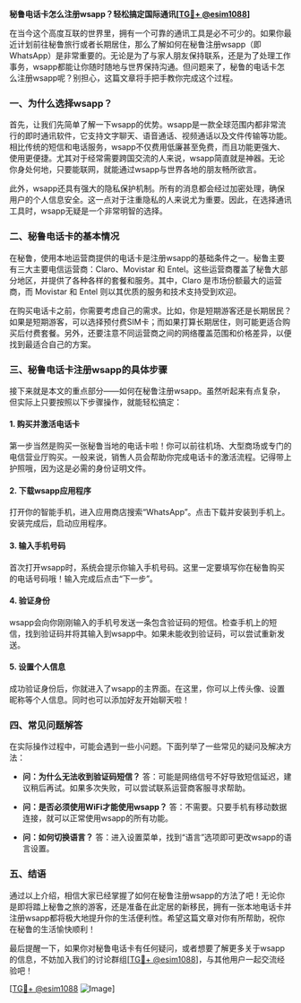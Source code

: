 **秘鲁电话卡怎么注册wsapp？轻松搞定国际通讯[[TG💪+ @esim1088](https://t.me/s/esim1088)]**

在当今这个高度互联的世界里，拥有一个可靠的通讯工具是必不可少的。如果你最近计划前往秘鲁旅行或者长期居住，那么了解如何在秘鲁注册wsapp（即WhatsApp）是非常重要的。无论是为了与家人朋友保持联系，还是为了处理工作事务，wsapp都能让你随时随地与世界保持沟通。但问题来了，秘鲁的电话卡怎么注册wsapp呢？别担心，这篇文章将手把手教你完成这个过程。

### 一、为什么选择wsapp？

首先，让我们先简单了解一下wsapp的优势。wsapp是一款全球范围内都非常流行的即时通讯软件，它支持文字聊天、语音通话、视频通话以及文件传输等功能。相比传统的短信和电话服务，wsapp不仅费用低廉甚至免费，而且功能更强大、使用更便捷。尤其对于经常需要跨国交流的人来说，wsapp简直就是神器。无论你身处何地，只要能联网，就能通过wsapp与世界各地的朋友畅所欲言。

此外，wsapp还具有强大的隐私保护机制。所有的消息都会经过加密处理，确保用户的个人信息安全。这一点对于注重隐私的人来说尤为重要。因此，在选择通讯工具时，wsapp无疑是一个非常明智的选择。

### 二、秘鲁电话卡的基本情况

在秘鲁，使用本地运营商提供的电话卡是注册wsapp的基础条件之一。秘鲁主要有三大主要电信运营商：Claro、Movistar 和 Entel。这些运营商覆盖了秘鲁大部分地区，并提供了各种各样的套餐和服务。其中，Claro 是市场份额最大的运营商，而 Movistar 和 Entel 则以其优质的服务和技术支持受到欢迎。

在购买电话卡之前，你需要考虑自己的需求。比如，你是短期游客还是长期居民？如果是短期游客，可以选择预付费SIM卡；而如果打算长期居住，则可能更适合购买后付费套餐。另外，还要注意不同运营商之间的网络覆盖范围和价格差异，以便找到最适合自己的方案。

### 三、秘鲁电话卡注册wsapp的具体步骤

接下来就是本文的重点部分——如何在秘鲁注册wsapp。虽然听起来有点复杂，但实际上只要按照以下步骤操作，就能轻松搞定：

#### 1. 购买并激活电话卡

第一步当然是购买一张秘鲁当地的电话卡啦！你可以前往机场、大型商场或专门的电信营业厅购买。一般来说，销售人员会帮助你完成电话卡的激活流程。记得带上护照哦，因为这是必需的身份证明文件。

#### 2. 下载wsapp应用程序

打开你的智能手机，进入应用商店搜索“WhatsApp”。点击下载并安装到手机上。安装完成后，启动应用程序。

#### 3. 输入手机号码

首次打开wsapp时，系统会提示你输入手机号码。这里一定要填写你在秘鲁购买的电话号码哦！输入完成后点击“下一步”。

#### 4. 验证身份

wsapp会向你刚刚输入的手机号发送一条包含验证码的短信。检查手机上的短信，找到验证码并将其输入到wsapp中。如果未能收到验证码，可以尝试重新发送。

#### 5. 设置个人信息

成功验证身份后，你就进入了wsapp的主界面。在这里，你可以上传头像、设置昵称等个人信息。同时也可以添加好友开始聊天啦！

### 四、常见问题解答

在实际操作过程中，可能会遇到一些小问题。下面列举了一些常见的疑问及解决方法：

- **问：为什么无法收到验证码短信？**
  答：可能是网络信号不好导致短信延迟，建议稍后再试。如果多次失败，可以尝试联系运营商客服寻求帮助。

- **问：是否必须使用WiFi才能使用wsapp？**
  答：不需要。只要手机有移动数据连接，就可以正常使用wsapp的所有功能。

- **问：如何切换语言？**
  答：进入设置菜单，找到“语言”选项即可更改wsapp的语言设置。

### 五、结语

通过以上介绍，相信大家已经掌握了如何在秘鲁注册wsapp的方法了吧！无论你是即将踏上秘鲁之旅的游客，还是准备在此定居的新移民，拥有一张本地电话卡并注册wsapp都将极大地提升你的生活便利性。希望这篇文章对你有所帮助，祝你在秘鲁的生活愉快顺利！

最后提醒一下，如果你对秘鲁电话卡有任何疑问，或者想要了解更多关于wsapp的信息，不妨加入我们的讨论群组[[TG💪+ @esim1088](https://t.me/s/esim1088)]，与其他用户一起交流经验吧！

[[TG💪+ @esim1088](https://t.me/s/esim1088) ![Image](https://i.postimg.cc/4NQfJmqS/Snipaste-2025-05-13-00-14-12.png)]